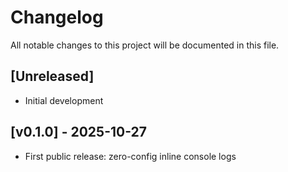 # Changelog

All notable changes to this project will be documented in this file.

## [Unreleased]

- Initial development

## [v0.1.0] - 2025-10-27

- First public release: zero-config inline console logs
